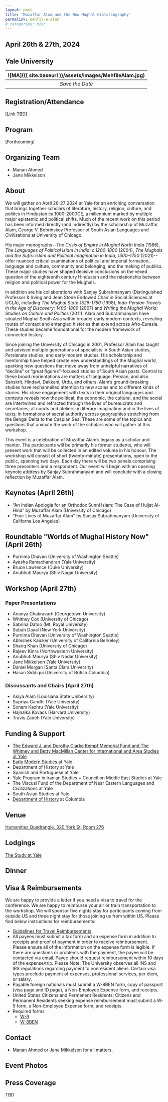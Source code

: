 ```yaml
---
layout: post
title: "Muzaffar Alam and the New Mughal Historiography"
permalink: mehfil-e-alam
# categories: misc
---
```


## April 26th & 27th, 2024

## Yale University

| ![MA]({{ site.baseurl }}/assets/images/MehfileAlam.jpg) |
| :-----------------------------------------------------: |
|                     _Save the Date_                     |

## Registration/Attendance

[Link TBD]

## Program

[Forthcoming]

## Organizing Team

- Manan Ahmed
- Jane Mikkelson

## About

We will gather on April 26-27 2024 at Yale for an enriching conversation that brings together scholars of literature, history, religion, culture, and politics in Hindustan ca.1000-2000CE, a millennium marked by multiple major epistemic and political shifts. Much of the recent work on this period has been informed directly (and indirectly) by the scholarship of Muzaffar Alam, George V. Bobrinskoy Professor of South Asian Languages and Civilizations at University of Chicago.

His major monographs--_The Crisis of Empire in Mughal North India_ (1986), _The Languages of Political Islam in India: c.1200-1800_ (2004), _The Mughals and the Sufis: Islam and Political Imagination in India, 1500–1750_ (2021)--offer nuanced critical examinations of political and imperial formation, language and culture, community and belonging, and the making of publics. These major studies have shaped decisive conclusions on the vexed question of the eighteenth century Hindustan and the relationship between religion and political power for the Mughals.

In addition are his collaborations with Sanjay Subrahmanyam (Distinguished Professor & Irving and Jean Stone Endowed Chair in Social Sciences at UCLA), including _The Mughal State 1526-1750_ (1998), _Indo-Persian Travels in the Age of Discovery: 1400-1800_ (2007) and _Writing the Mughal World: Studies on Culture and Politics_ (2011). Alam and Subrahmanyam have situated Mughal South Asia within broader early modern contexts, revealing routes of contact and entangled histories that extend across Afro-Eurasia. These studies became foundational for the modern framework of connected history.

Since joining the University of Chicago in 2001, Professor Alam has taught and advised multiple generations of specialists in South Asian studies, Persianate studies, and early modern studies. His scholarship and mentorship have helped create new understandings of the Mughal world, sparking new questions that move away from unhelpful narratives of “decline” or “great figures”-focused studies of South Asian pasts. Central to these broad reorientations are matters of language: Persian, and also Sanskrit, Hindavi, Dakkani, Urdu, and others. Alam’s ground-breaking studies have rechannelled attention to new scales and to different kinds of stories. His close engagement with texts in their original languages and contexts reveals how the political, the economic, the cultural, and the social are intertwined and refracted through the lives of bureaucrats and secretaries; at courts and ateliers; in literary imagination and in the lives of texts; in formations of sacral authority across geographies stretching from the Bengal Delta to the Caspian Sea. These are some of the topics and questions that animate the work of the scholars who will gather at this workshop.

This event is a celebration of Muzaffar Alam’s legacy as a scholar and mentor. The participants will be primarily his former students, who will present work that will be collected in an edited volume in his honour. The workshop will consist of short (twenty-minute) presentations, open to the public, spanning two days. Each day there will be two panels comprising three presenters and a respondent. Our event will begin with an opening keynote address by Sanjay Subrahmanyam and will conclude with a closing reflection by Muzaffar Alam.

## Keynotes (April 26th)

- “An Indian Apologia for an Orthodox Sunni Islam: The Case of Hujjat Al-Hind” by Muzaffar Alam (University of Chicago)
- "Four Lives of Muzaffar Alam" by Sanjay Subrahmanyam (University of Californa Los Angeles)

## Roundtable "Worlds of Mughal History Now" (April 26th)
- Purnima Dhavan (University of Washington Seattle)
- Ayesha Ramachandran (Yale University)
- Bruce Lawrence (Duke University)
- Anubhuti Maurya (Shiv Nagar University)

## Workshop (April 27th)

### Paper Presentations
- Ananya Chakravarti (Georgetown University)
- Whitney Cox (University of Chicago)
- Sabrina Datoo (Mt. Royal University)
- Subah Dayal (New York University)
- Purnima Dhavan (University of Washington Seattle)
- Abhishek Kaicker (University of California Berkeley)
- Shariq Khan (University of Chicago)
- Rajeev Kinra (Northwestern University)
- Anubhuti Maurya (Shiv Nadar University)
- Jane Mikkelson (Yale University)
- Daniel Morgan (Santa Clara University)
- Hasan Siddiqui (University of British Columbia)

### Discussants and Chairs (April 27th)
- Asiya Alam (Louisiana State Unibersity)
- Supriya Gandhi (Yale University)
- Sonam Kachru (Yale University)
- Hajnalka Kovacs (Harvard University)
- Travis Zadeh (Yale University)


## Funding & Support

- [The Edward J. and Dorothy Clarke Kempf Memorial Fund and The Whitney and Betty MacMillan Center for International and Area Studies at Yale](https://macmillan.yale.edu/) 
- [Early Modern Studies](https://earlymodern.yale.edu/) at Yale
- Department of History at Yale
- Spanish and Portuguese at Yale
- Yale Program in Iranian Studies + Council on Middle East Studies at Yale
- The Viscusi Fund of the Department of Near Eastern Languages and Civilizations at Yale
- South Asian Studies at Yale
- [Department of History](http://history.columbia.edu) at Columbia


## Venue
[Humanities Quadrangle, 320 York St, Room 276](https://maps.app.goo.gl/6gMgy8HmeY3Hinth7)

## Lodgings

[The Study at Yale](https://www.thestudyatyale.com/)

## Dinner

## Visa & Reimbursements

We are happy to provide a letter if you need a visa to travel for the conference. We are happy to reimburse your air or train transportation to the workshop. We will sponsor five nights stay for participants coming from outside US and three night stay for those joining us from within US. Please find below instructions for reimbursements:

- [Guidelines for Travel Reimbursements](http://history.columbia.edu/resources/reimbursement-and-payment-for-non-cu-employees/)
- All payees must submit a tax form and an expense form in addition to receipts and proof of payment in order to receive reimbursement. Please ensure all of the information on the expense form is legible. If there are questions or problems with the payment, the payee will be contacted via email. Payee should request reimbursement within 10 days of the expense/trip. Please Note: The University observes all INS and IRS regulations regarding payment to nonresident aliens. Certain visa types preclude payment of expenses, professional services, per diem, or salary.
- Payable foreign nationals must submit a W-8BEN form, copy of passport (visa page and ID page), a Non-Employee Expense form, and receipts.
- United States Citizens and Permanent Residents: Citizens and Permanent Residents seeking expense reimbursement must submit a W-9 form, a Non-Employee Expense form, and receipts.
- Required forms
  - [W-9](https://www.irs.gov/pub/irs-pdf/fw9.pdf)
  - [W-8BEN](https://www.irs.gov/pub/irs-pdf/fw8ben.pdf)

## Contact

- [Manan Ahmed](mailto:ma3179@columbia.edu) or [Jane Mikkelson](jane.mikkelson@yale.edu) for all matters.

## Event Photos

## Press Coverage

TBD

